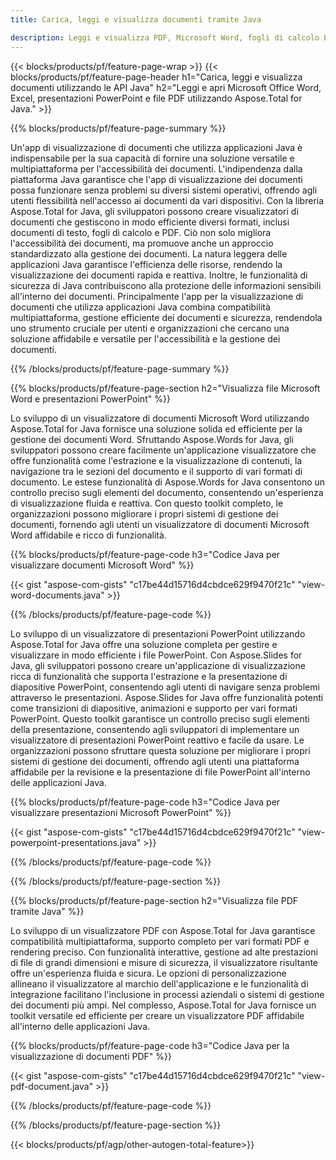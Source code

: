 ```yaml
---
title: Carica, leggi e visualizza documenti tramite Java 

description: Leggi e visualizza PDF, Microsoft Word, fogli di calcolo Excel e presentazioni PowerPoint tramite l'applicazione Java.
---
```


{{< blocks/products/pf/feature-page-wrap >}}
{{< blocks/products/pf/feature-page-header h1="Carica, leggi e visualizza documenti utilizzando le API Java" h2="Leggi e apri Microsoft Office Word, Excel, presentazioni PowerPoint e file PDF utilizzando Aspose.Total for Java." >}}

{{% blocks/products/pf/feature-page-summary %}}

Un'app di visualizzazione di documenti che utilizza applicazioni Java è indispensabile per la sua capacità di fornire una soluzione versatile e multipiattaforma per l'accessibilità dei documenti. L'indipendenza dalla piattaforma Java garantisce che l'app di visualizzazione dei documenti possa funzionare senza problemi su diversi sistemi operativi, offrendo agli utenti flessibilità nell'accesso ai documenti da vari dispositivi. Con la libreria Aspose.Total for Java, gli sviluppatori possono creare visualizzatori di documenti che gestiscono in modo efficiente diversi formati, inclusi documenti di testo, fogli di calcolo e PDF. Ciò non solo migliora l'accessibilità dei documenti, ma promuove anche un approccio standardizzato alla gestione dei documenti. La natura leggera delle applicazioni Java garantisce l'efficienza delle risorse, rendendo la visualizzazione dei documenti rapida e reattiva. Inoltre, le funzionalità di sicurezza di Java contribuiscono alla protezione delle informazioni sensibili all'interno dei documenti. Principalmente l'app per la visualizzazione di documenti che utilizza applicazioni Java combina compatibilità multipiattaforma, gestione efficiente dei documenti e sicurezza, rendendola uno strumento cruciale per utenti e organizzazioni che cercano una soluzione affidabile e versatile per l'accessibilità e la gestione dei documenti.

{{% /blocks/products/pf/feature-page-summary  %}}

{{% blocks/products/pf/feature-page-section  h2="Visualizza file Microsoft Word e presentazioni PowerPoint" %}}

Lo sviluppo di un visualizzatore di documenti Microsoft Word utilizzando Aspose.Total for Java fornisce una soluzione solida ed efficiente per la gestione dei documenti Word. Sfruttando Aspose.Words for Java, gli sviluppatori possono creare facilmente un'applicazione visualizzatore che offre funzionalità come l'estrazione e la visualizzazione di contenuti, la navigazione tra le sezioni del documento e il supporto di vari formati di documento. Le estese funzionalità di Aspose.Words for Java consentono un controllo preciso sugli elementi del documento, consentendo un'esperienza di visualizzazione fluida e reattiva. Con questo toolkit completo, le organizzazioni possono migliorare i propri sistemi di gestione dei documenti, fornendo agli utenti un visualizzatore di documenti Microsoft Word affidabile e ricco di funzionalità.  <br />

{{% blocks/products/pf/feature-page-code h3="Codice Java per visualizzare documenti Microsoft Word" %}}

{{< gist "aspose-com-gists" "c17be44d15716d4cbdce629f9470f21c" "view-word-documents.java" >}}

{{% /blocks/products/pf/feature-page-code  %}}

Lo sviluppo di un visualizzatore di presentazioni PowerPoint utilizzando Aspose.Total for Java offre una soluzione completa per gestire e visualizzare in modo efficiente i file PowerPoint. Con Aspose.Slides for Java, gli sviluppatori possono creare un'applicazione di visualizzazione ricca di funzionalità che supporta l'estrazione e la presentazione di diapositive PowerPoint, consentendo agli utenti di navigare senza problemi attraverso le presentazioni. Aspose.Slides for Java offre funzionalità potenti come transizioni di diapositive, animazioni e supporto per vari formati PowerPoint. Questo toolkit garantisce un controllo preciso sugli elementi della presentazione, consentendo agli sviluppatori di implementare un visualizzatore di presentazioni PowerPoint reattivo e facile da usare. Le organizzazioni possono sfruttare questa soluzione per migliorare i propri sistemi di gestione dei documenti, offrendo agli utenti una piattaforma affidabile per la revisione e la presentazione di file PowerPoint all'interno delle applicazioni Java.

{{% blocks/products/pf/feature-page-code h3="Codice Java per visualizzare presentazioni Microsoft PowerPoint" %}}

{{< gist "aspose-com-gists" "c17be44d15716d4cbdce629f9470f21c" "view-powerpoint-presentations.java" >}}

{{% /blocks/products/pf/feature-page-code  %}}

{{% /blocks/products/pf/feature-page-section %}}

{{% blocks/products/pf/feature-page-section  h2="Visualizza file PDF tramite Java" %}}

Lo sviluppo di un visualizzatore PDF con Aspose.Total for Java garantisce compatibilità multipiattaforma, supporto completo per vari formati PDF e rendering preciso. Con funzionalità interattive, gestione ad alte prestazioni di file di grandi dimensioni e misure di sicurezza, il visualizzatore risultante offre un'esperienza fluida e sicura. Le opzioni di personalizzazione allineano il visualizzatore al marchio dell'applicazione e le funzionalità di integrazione facilitano l'inclusione in processi aziendali o sistemi di gestione dei documenti più ampi. Nel complesso, Aspose.Total for Java fornisce un toolkit versatile ed efficiente per creare un visualizzatore PDF affidabile all'interno delle applicazioni Java.

{{% blocks/products/pf/feature-page-code h3="Codice Java per la visualizzazione di documenti PDF" %}}

{{< gist "aspose-com-gists" "c17be44d15716d4cbdce629f9470f21c" "view-pdf-document.java" >}}

{{% /blocks/products/pf/feature-page-code  %}}

{{% /blocks/products/pf/feature-page-section %}}

{{< blocks/products/pf/agp/other-autogen-total-feature>}}